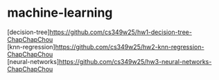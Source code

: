 # machine-learning  
[decision-tree]https://github.com/cs349w25/hw1-decision-tree-ChapChapChou  
[knn-regression]https://github.com/cs349w25/hw2-knn-regression-ChapChapChou    
[neural-networks]https://github.com/cs349w25/hw3-neural-networks-ChapChapChou
